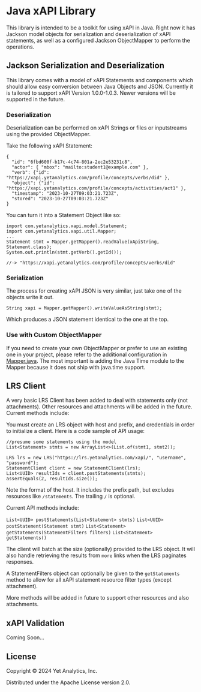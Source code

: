 # Java xAPI Library

This library is intended to be a toolkit for using xAPI in Java. Right now it has Jackson model objects for serialization and deserialization of xAPI statements, as well as a configured Jackson ObjectMapper to perform the operations.

## Jackson Serialization and Deserialization

This library comes with a model of xAPI Statements and components which should allow easy conversion between Java Objects and JSON. Currently it is tailored to support xAPI Version 1.0.0-1.0.3. Newer versions will be supported in the future.

### Deserialization

Deserialization can be performed on xAPI Strings or files or inputstreams using the provided ObjectMapper.

Take the following xAPI Statement:

```
{
  "id": "6fbd600f-b17c-4c74-801a-2ec2e53231c8",
  "actor": { "mbox": "mailto:student1@example.com" },
  "verb": {"id": "https://xapi.yetanalytics.com/profile/concepts/verbs/did" },
  "object": {"id": "https://xapi.yetanalytics.com/profile/concepts/activities/act1" },
  "timestamp": "2023-10-27T09:03:21.723Z",
  "stored": "2023-10-27T09:03:21.723Z"
}
```
You can turn it into a Statement Object like so:

```
import com.yetanalytics.xapi.model.Statement;
import com.yetanalytics.xapi.util.Mapper;
...
Statement stmt = Mapper.getMapper().readValue(xApiString, Statement.class);
System.out.println(stmt.getVerb().getId()); 

//-> "https://xapi.yetanalytics.com/profile/concepts/verbs/did"

```

### Serialization

The process for creating xAPI JSON is very similar, just take one of the objects write it out.

```
String xapi = Mapper.getMapper().writeValueAsString(stmt);

```
Which produces a JSON statement identical to the one at the top.

### Use with Custom ObjectMapper

If you need to create your own ObjectMapper or prefer to use an existing one in your project, please refer to the additional configuration in [Mapper.java](src/main/java/com/yetanalytics/xapi/util/Mapper.java). The most important is adding the Java Time module to the Mapper because it does not ship with java.time support.

## LRS Client

A very basic LRS Client has been added to deal with statements only (not attachments). Other resources and attachments will be added in the future. Current methods include:

You must create an LRS object with host and prefix, and credentials in order to initialize a client. Here is a code sample of API usage:

```
//presume some statements using the model
List<Statement> stmts = new ArrayList<>(List.of(stmt1, stmt2));

LRS lrs = new LRS("https://lrs.yetanalytics.com/xapi/", "username", "password");
StatementClient client = new StatementClient(lrs);
List<UUID> resultIds = client.postStatements(stmts);
assertEquals(2, resultIds.size());
```
Note the format of the host. It includes the prefix path, but excludes resources like `/statements`. The trailing `/` is optional.

Current API methods include:

`List<UUID> postStatements(List<Statement> stmts)`
`List<UUID> postStatement(Statement stmt)`
`List<Statement> getStatements(StatementFilters filters)`
`List<Statement> getStatements()`

The client will batch at the size (optionally) provided to the LRS object. It will also handle retrieving the results from `more` links when the LRS paginates responses.

A StatementFilters object can optionally be given to the `getStatements` method to allow for all xAPI statement resource filter types (except attachment).

More methods will be added in future to support other resources and also attachments.

## xAPI Validation

Coming Soon...

## License

Copyright © 2024 Yet Analytics, Inc.

Distributed under the Apache License version 2.0.

